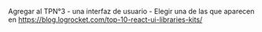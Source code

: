 Agregar al TPN°3 - una interfaz de usuario - Elegir una de las que aparecen en https://blog.logrocket.com/top-10-react-ui-libraries-kits/